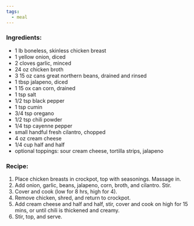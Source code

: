 ```yaml
---
tags:
  - meal
---
```

### Ingredients:
- 1 lb boneless, skinless chicken breast
- 1 yellow onion, diced
- 2 cloves garlic, minced
- 24 oz chicken broth
- 3 15 oz cans great northern beans, drained and rinsed
- 1 tbsp jalapeno, diced
- 1 15 ox can corn, drained
- 1 tsp salt
- 1/2 tsp black pepper
- 1 tsp cumin
- 3/4 tsp oregano
- 1/2 tsp chili powder
- 1/4 tsp cayenne pepper
- small handful fresh cilantro, chopped
- 4 oz cream cheese
- 1/4 cup half and half
- optional toppings: sour cream cheese, tortilla strips, jalapeno

### Recipe:
1. Place chicken breasts in crockpot, top with seasonings. Massage in. 
2. Add onion, garlic, beans, jalapeno, corn, broth, and cilantro. Stir. 
3. Cover and cook (low for 8 hrs, high for 4). 
4. Remove chicken, shred, and return to crockpot. 
5. Add cream cheese and half and half, stir, cover and cook on high for 15 mins, or until chili is thickened and creamy. 
6. Stir, top, and serve. 